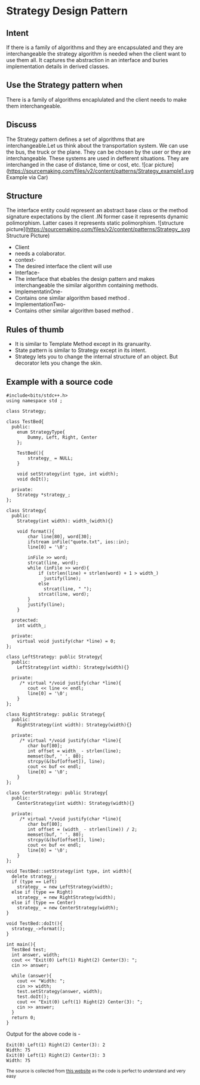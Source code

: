 Strategy Design Pattern
=
Intent
-
If there is a family of algorithms and they are encapsulated and they are interchangeable the strategy algorithm is needed when the client want to use them all. It captures the abstraction in an interface and buries implementation details in derived classes.

Use the Strategy pattern when
-
There is a family of algorithms encaplulated and the client needs to make them interchangeable.

Discuss
-
The Strategy pattern defines a set of algorithms that are interchangeable.Let us think about the transportation system. We can use the bus, the truck or the plane. They can be chosen by the user or they are interchangeable. These systems are used in defferent situations. They are interchanged in the case of distance, time or cost, etc.
![car picture](https://sourcemaking.com/files/v2/content/patterns/Strategy_example1.svg Example via Car)

Structure
-
The interface entity could represent an abstract base class or the method signature expectations by the client .IN former case it represents dynamic polimorphism. Latter cases it represents static polimorphism.
![structure picture](https://sourcemaking.com/files/v2/content/patterns/Strategy_.svg Structure Picture)

* Client
* needs a colaborator.
* context-
* The desired interface the client will use
* Interface-
* The interface that ebables the design pattern and makes interchangeable the similar algorithm containing methods.
* ImplementatinOne-
* Contains one similar algorithm based method .
* ImplementationTwo-
* Contains other similar algorithm based method .

Rules of thumb
-
* It is similar to Template Method except in its granuarity.
* State pattern is similar to Strategy except in its intent.
* Strategy lets you to change the internal structure of an object. But decorator lets you change the skin.

Example with a source code
-
    #include<bits/stdc++.h>
    using namespace std ; 

    class Strategy;

    class TestBed{
      public:
        enum StrategyType{
            Dummy, Left, Right, Center
        };

        TestBed(){
            strategy_ = NULL;
        }

        void setStrategy(int type, int width);
        void doIt();
      
      private:
        Strategy *strategy_;
    };

    class Strategy{
      public:
        Strategy(int width): width_(width){}

        void format(){
            char line[80], word[30];
            ifstream inFile("quote.txt", ios::in);
            line[0] = '\0';

            inFile >> word;
            strcat(line, word);
            while (inFile >> word){
                if (strlen(line) + strlen(word) + 1 > width_)
                  justify(line);
                else
                  strcat(line, " ");
                strcat(line, word);
            }
            justify(line);
        }

      protected:
        int width_;

      private:
        virtual void justify(char *line) = 0;
    };

    class LeftStrategy: public Strategy{
      public:
        LeftStrategy(int width): Strategy(width){}

      private:
         /* virtual */void justify(char *line){
            cout << line << endl;
            line[0] = '\0';
        }
    };

    class RightStrategy: public Strategy{
      public:
        RightStrategy(int width): Strategy(width){}

      private:
         /* virtual */void justify(char *line){
            char buf[80];
            int offset = width_ - strlen(line);
            memset(buf, ' ', 80);
            strcpy(&(buf[offset]), line);
            cout << buf << endl;
            line[0] = '\0';
        }
    };

    class CenterStrategy: public Strategy{
      public:
        CenterStrategy(int width): Strategy(width){}

      private:
         /* virtual */void justify(char *line){
            char buf[80];
            int offset = (width_ - strlen(line)) / 2;
            memset(buf, ' ', 80);
            strcpy(&(buf[offset]), line);
            cout << buf << endl;
            line[0] = '\0';
        }
    };

    void TestBed::setStrategy(int type, int width){
      delete strategy_;
      if (type == Left)
        strategy_ = new LeftStrategy(width);
      else if (type == Right)
        strategy_ = new RightStrategy(width);
      else if (type == Center)
        strategy_ = new CenterStrategy(width);
    }

    void TestBed::doIt(){
      strategy_->format();
    }

    int main(){
      TestBed test;
      int answer, width;
      cout << "Exit(0) Left(1) Right(2) Center(3): ";
      cin >> answer;

      while (answer){
        cout << "Width: ";
        cin >> width;
        test.setStrategy(answer, width);
        test.doIt();
        cout << "Exit(0) Left(1) Right(2) Center(3): ";
        cin >> answer;
      }
      return 0;
    }

Output for the above code is - 

    Exit(0) Left(1) Right(2) Center(3): 2
    Width: 75
    Exit(0) Left(1) Right(2) Center(3): 3
    Width: 75

<sub>The source is collected from [this website](https://sourcemaking.com/design_patterns/strategy/cpp/1) as the code is perfect to understand and very easy</sub>